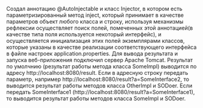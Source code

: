 Создал аннотацию @AutoInjectable и класс Injector, в котором есть параметризированный метод inject, который принимает в
качестве параметров объект любого класса и строку, используя механизмы рефлексии осуществляет поиск полей, помеченных
этой аннотацией(в качестве типа поля используется некоторый интерфейс), и осуществляется инициализация этих полей
экземплярами классов, которые указаны в качестве реализации соответствующего интерфейса 
в файле настроек application.properties. Для вывода результата и запуска веб-приложения подключил сервер Apache Tomcat. 
Результат по умолчнию (результат работы метода класса SomeImpl) выводится по адресу http://localhost:8080/result.
Если в адресную строку передать параметр, например http://localhost:8080/result?a=SomeInterface2, то выводится результат работы методов класса OtherImpl и SODoer. 
Если передать SomeInterface1 (http://localhost:8080/result?a=SomeInterface1), то выводится результат работы методов класса SomeImpl и SODoer.
